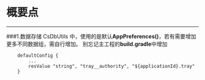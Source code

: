 # 概要点
------
###1.数据存储
CsDbUtils 中，使用的是默认**AppPreferences()**，若有需要增加更多不同数据组，需自行增加。
别忘记主工程的**build.gradle**中增加
```tray
	defaultConfig {
        ...
        resValue "string", "tray__authority", "${applicationId}.tray"
    }
```

